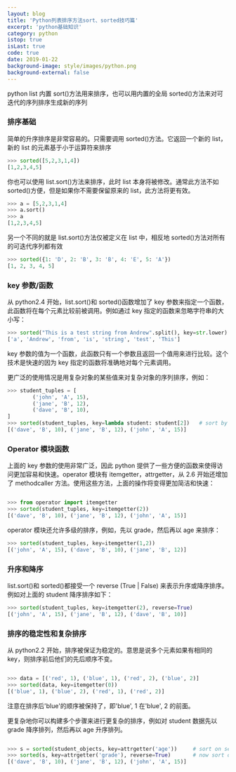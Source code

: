 ```yaml
---
layout: blog
title: 'Python列表排序方法sort、sorted技巧篇'
excerpt: 'python基础知识'
category: python
istop: true
isLast: true
code: true
date: 2019-01-22
background-image: style/images/python.png
background-external: false
---
```


python list 内置 sort()方法用来排序，也可以用内置的全局 sorted()方法来对可迭代的序列排序生成新的序列

### 排序基础

简单的升序排序是非常容易的。只需要调用 sorted()方法。它返回一个新的 list，新的 list 的元素基于小于运算符来排序

```python
>>> sorted([5,2,3,1,4])
[1,2,3,4,5]
```

你也可以使用 list.sort()方法来排序，此时 list 本身将被修改。通常此方法不如 sorted()方便，但是如果你不需要保留原来的 list，此方法将更有效。

```python
>>> a = [5,2,3,1,4]
>>> a.sort()
>>> a
[1,2,3,4,5]
```

另一个不同的就是 list.sort()方法仅被定义在 list 中，相反地 sorted()方法对所有的可迭代序列都有效

```python
>>> sorted({1: 'D', 2: 'B', 3: 'B', 4: 'E', 5: 'A'})
[1, 2, 3, 4, 5]
```

### key 参数/函数

从 python2.4 开始，list.sort()和 sorted()函数增加了 key 参数来指定一个函数，此函数将在每个元素比较前被调用。例如通过 key 指定的函数来忽略字符串的大小写：

```python
>>> sorted("This is a test string from Andrew".split(), key=str.lower)
['a', 'Andrew', 'from', 'is', 'string', 'test', 'This']
```

key 参数的值为一个函数，此函数只有一个参数且返回一个值用来进行比较。这个技术是快速的因为 key 指定的函数将准确地对每个元素调用。

更广泛的使用情况是用复杂对象的某些值来对复杂对象的序列排序，例如：

```python
>>> student_tuples = [
        ('john', 'A', 15),
        ('jane', 'B', 12),
        ('dave', 'B', 10),
]
>>> sorted(student_tuples, key=lambda student: student[2])   # sort by age
[('dave', 'B', 10), ('jane', 'B', 12), ('john', 'A', 15)]
```

### Operator 模块函数

上面的 key 参数的使用非常广泛，因此 python 提供了一些方便的函数来使得访问更加容易和快速。operator 模块有 itemgetter，attrgetter，从 2.6 开始还增加了 methodcaller 方法。使用这些方法，上面的操作将变得更加简洁和快速：

```python

>>> from operator import itemgetter
>>> sorted(student_tuples, key=itemgetter(2))
[('dave', 'B', 10), ('jane', 'B', 12), ('john', 'A', 15)]

```

operator 模块还允许多级的排序，例如，先以 grade，然后再以 age 来排序：

```python
>>> sorted(student_tuples, key=itemgetter(1,2))
[('john', 'A', 15), ('dave', 'B', 10), ('jane', 'B', 12)]
```

### 升序和降序

list.sort()和 sorted()都接受一个 reverse (True | False) 来表示升序或降序排序。例如对上面的 student 降序排序如下：

```python
>>> sorted(student_tuples, key=itemgetter(2), reverse=True)
[('john', 'A', 15), ('jane', 'B', 12), ('dave', 'B', 10)]
```

### 排序的稳定性和复杂排序

从 python2.2 开始，排序被保证为稳定的。意思是说多个元素如果有相同的 key，则排序前后他们的先后顺序不变。

```python

>>> data = [('red', 1), ('blue', 1), ('red', 2), ('blue', 2)]
>>> sorted(data, key=itemgetter(0))
[('blue', 1), ('blue', 2), ('red', 1), ('red', 2)]

```

注意在排序后'blue'的顺序被保持了，即'blue', 1 在'blue', 2 的前面。

更复杂地你可以构建多个步骤来进行更复杂的排序，例如对 student 数据先以 grade 降序排列，然后再以 age 升序排列。

```python

>>> s = sorted(student_objects, key=attrgetter('age'))     # sort on secondary key
>>> sorted(s, key=attrgetter('grade'), reverse=True)       # now sort on primary key, descending
[('dave', 'B', 10), ('jane', 'B', 12), ('john', 'A', 15)]

```
